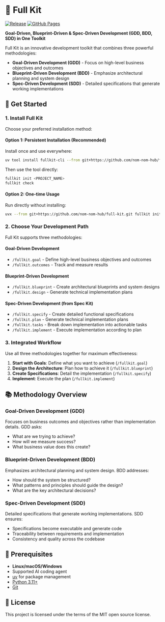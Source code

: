 # 🌱 Full Kit

[![Release](https://github.com/nom-nom-hub/full-kit/actions/workflows/release.yml/badge.svg)](https://github.com/nom-nom-hub/full-kit/actions/workflows/release.yml)
[![GitHub Pages](https://img.shields.io/badge/docs-GitHub_Pages-blue)](https://nom-nom-hub.github.io/full-kit/)

**Goal-Driven, Blueprint-Driven & Spec-Driven Development (GDD, BDD, SDD) in One Toolkit**

Full Kit is an innovative development toolkit that combines three powerful methodologies:

- **Goal-Driven Development (GDD)** - Focus on high-level business objectives and outcomes
- **Blueprint-Driven Development (BDD)** - Emphasize architectural planning and system design  
- **Spec-Driven Development (SDD)** - Detailed specifications that generate working implementations

## 🚀 Get Started

### 1. Install Full Kit

Choose your preferred installation method:

#### Option 1: Persistent Installation (Recommended)

Install once and use everywhere:

```bash
uv tool install fullkit-cli --from git+https://github.com/nom-nom-hub/full-kit.git
```

Then use the tool directly:

```bash
fullkit init <PROJECT_NAME>
fullkit check
```

#### Option 2: One-time Usage

Run directly without installing:

```bash
uvx --from git+https://github.com/nom-nom-hub/full-kit.git fullkit init <PROJECT_NAME>
```

### 2. Choose Your Development Path

Full Kit supports three methodologies:

#### Goal-Driven Development
- `/fullkit.goal` - Define high-level business objectives and outcomes
- `/fullkit.outcomes` - Track and measure results

#### Blueprint-Driven Development  
- `/fullkit.blueprint` - Create architectural blueprints and system designs
- `/fullkit.design` - Generate technical implementation plans

#### Spec-Driven Development (from Spec Kit)
- `/fullkit.specify` - Create detailed functional specifications
- `/fullkit.plan` - Generate technical implementation plans
- `/fullkit.tasks` - Break down implementation into actionable tasks
- `/fullkit.implement` - Execute implementation according to plan

### 3. Integrated Workflow

Use all three methodologies together for maximum effectiveness:

1. **Start with Goals**: Define what you want to achieve (`/fullkit.goal`)
2. **Design the Architecture**: Plan how to achieve it (`/fullkit.blueprint`) 
3. **Create Specifications**: Detail the implementation (`/fullkit.specify`)
4. **Implement**: Execute the plan (`/fullkit.implement`)

## 📚 Methodology Overview

### Goal-Driven Development (GDD)

Focuses on business outcomes and objectives rather than implementation details. GDD asks:
- What are we trying to achieve?
- How will we measure success?
- What business value does this create?

### Blueprint-Driven Development (BDD)

Emphasizes architectural planning and system design. BDD addresses:
- How should the system be structured?
- What patterns and principles should guide the design?
- What are the key architectural decisions?

### Spec-Driven Development (SDD) 

Detailed specifications that generate working implementations. SDD ensures:
- Specifications become executable and generate code
- Traceability between requirements and implementation
- Consistency and quality across the codebase

## 🔧 Prerequisites

- **Linux/macOS/Windows**
- Supported AI coding agent
- [uv](https://docs.astral.sh/uv/) for package management
- [Python 3.11+](https://www.python.org/downloads/)
- [Git](https://git-scm.com/downloads)

## 📄 License

This project is licensed under the terms of the MIT open source license.